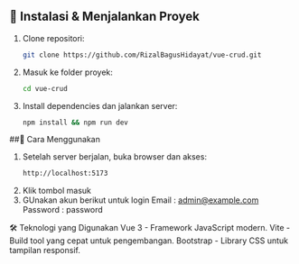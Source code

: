 ## 📌 Instalasi & Menjalankan Proyek

1. Clone repositori:
   ```sh
   git clone https://github.com/RizalBagusHidayat/vue-crud.git
    ```
2. Masuk ke folder proyek:
   ```sh
   cd vue-crud
    ```
3. Install dependencies dan jalankan server:
    ```sh
   npm install && npm run dev
    ```

##🚀 Cara Menggunakan

1. Setelah server berjalan, buka browser dan akses:
    ```sh
   http://localhost:5173
    ```
2. Klik tombol masuk
3. GUnakan akun berikut untuk login
   Email : admin@example.com
   Password : password

🛠 Teknologi yang Digunakan
Vue 3 - Framework JavaScript modern.
Vite - Build tool yang cepat untuk pengembangan.
Bootstrap - Library CSS untuk tampilan responsif.
